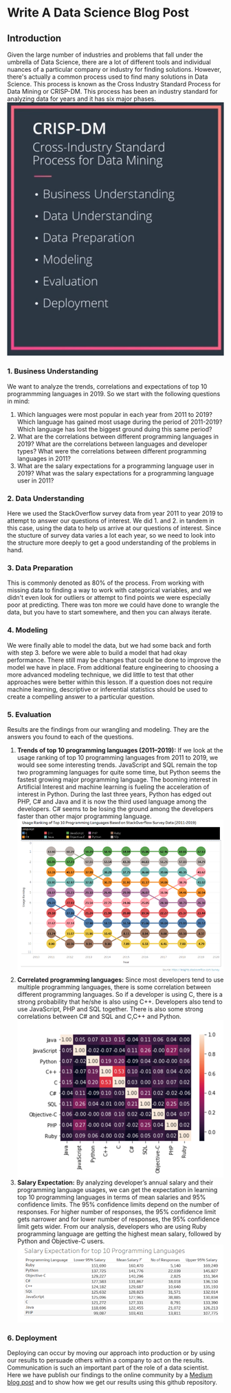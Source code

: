 # Write A Data Science Blog Post

## Introduction
Given the large number of industries and problems that fall under the umbrella of Data Science, there are a lot of different tools and individual nuances of a particular company or industry for finding solutions. However, there's actually a common process used to find many solutions in Data Science. This process is known as the Cross Industry Standard Process for Data Mining or CRISP-DM. This process has been an industry standard for analyzing data for years and it has six major phases.
![CRISP-DM](CRISP_DM.PNG)
### 1. Business Understanding
We want to analyze the trends, correlations and expectations of top 10 programmming languages in 2019. So we start with the following questions in mind: 
1. Which languages were most popular in each year from 2011 to 2019? Which language has gained most usage during the period of 2011-2019? Which language has lost the biggest ground duing this same period?
1. What are the correlations between different programming languages in 2019? What are the correlations between languages and developer types? What were the correlations between different programming languages in 2011?
1. What are the salary expectations for a programming language user in 2019? What was the salary expectations for a programming language user in 2011?
### 2. Data Understanding
Here we used the StackOverflow survey data from year 2011 to year 2019 to attempt to answer our questions of interest. We did 1. and 2. in tandem in this case, using the data to help us arrive at our questions of interest. Since the stucture of survey data varies a lot each year, so we need to look into the structure more deeply to get a good understanding of the problems in hand. 
### 3. Data Preparation
This is commonly denoted as 80% of the process. From working with missing data to finding a way to work with categorical variables, and we didn't even look for outliers or attempt to find points we were especially poor at predicting. There was ton more we could have done to wrangle the data, but you have to start somewhere, and then you can always iterate.
### 4. Modeling
We were finally able to model the data, but we had some back and forth with step 3. before we were able to build a model that had okay performance. There still may be changes that could be done to improve the model we have in place. From additional feature engineering to choosing a more advanced modeling technique, we did little to test that other approaches were better within this lesson.  If a question does not require machine learning, descriptive or inferential statistics should be used to create a compelling answer to a particular question.
### 5. Evaluation
Results are the findings from our wrangling and modeling. They are the answers you found to each of the questions.
1. **Trends of top 10 programming languages (2011–2019):**
 If we look at the usage ranking of top 10 programming languages from 2011 to 2019, we would see some interesting trends. JavaScript and SQL remain the top two programming languages for quite some time, but Python seems the fastest growing major programming language. The booming interest in Artificial Interest and machine learning is fueling the acceleration of interest in Python. During the last three years, Python has edged out PHP, C# and Java and it is now the third used language among the developers. C# seems to be losing the ground among the developers faster than other major programming language.
	![ranking](ranking.PNG)
1. **Correlated programming languages:**
Since most developers tend to use multiple programming languages, there is some correlation between different programming languages. So if a developer is using C, there is a strong probability that he/she is also using C++. Developers also tend to use JavaScript, PHP and SQL together. There is also some strong correlations between C# and SQL and C,C++ and Python.
	![correlations](correlations.PNG)
1. **Salary Expectation:**
By analyzing developer’s annual salary and their programming language usages, we can get the expectation in learning top 10 programming languages in terms of mean salaries and 95% confidence limits. The 95% confidence limits depend on the number of responses. For higher number of responses, the 95% confidence limit gets narrower and for lower number of responses, the 95% confidence limit gets wider. From our analysis, developers who are using Ruby programming language are getting the highest mean salary, followed by Python and Objective-C users.
	![salary](salary.PNG)
### 6. Deployment
Deploying can occur by moving our approach into production or by using our results to persuade others within a company to act on the results. Communication is such an important part of the role of a data scientist. Here we have publish our findings to the online community by a [Medium blog post](https://medium.com/@hasan.ahmedmonjurul/top-10-programming-languages-in-2019-fbe63b059319) and to show how we get our results using this github repository.


